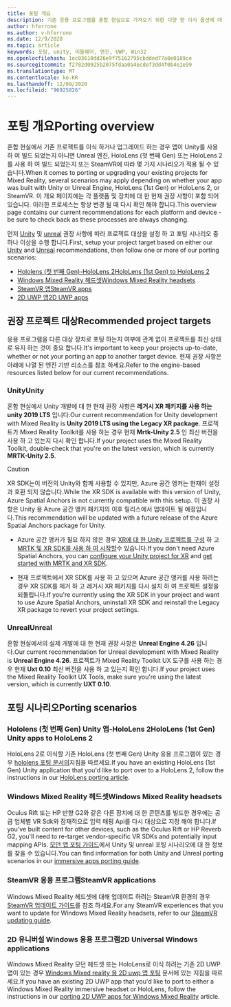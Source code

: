 ```yaml
---
title: 포팅 개요
description: 기존 응용 프로그램을 혼합 현실으로 가져오기 위한 다양 한 이식 옵션에 대 한 개요입니다.
author: hferrone
ms.author: v-hferrone
ms.date: 12/9/2020
ms.topic: article
keywords: 포팅, unity, 미들웨어, 엔진, UWP, Win32
ms.openlocfilehash: 1ec03610dd26e9f75162795cbdded77a8e0189ce
ms.sourcegitcommit: f2782d0925b2075fdaa0a4ecdef3dd4f0b4e1e99
ms.translationtype: MT
ms.contentlocale: ko-KR
ms.lasthandoff: 12/09/2020
ms.locfileid: "96925826"
---
```

# <a name="porting-overview"></a><span data-ttu-id="43627-104">포팅 개요</span><span class="sxs-lookup"><span data-stu-id="43627-104">Porting overview</span></span>

<span data-ttu-id="43627-105">혼합 현실에서 기존 프로젝트를 이식 하거나 업그레이드 하는 경우 앱이 Unity를 사용 하 여 빌드 되었는지 아니면 Unreal 엔진, HoloLens (첫 번째 Gen) 또는 HoloLens 2를 사용 하 여 빌드 되었는지 또는 SteamVR에 따라 몇 가지 시나리오가 적용 될 수 있습니다.</span><span class="sxs-lookup"><span data-stu-id="43627-105">When it comes to porting or upgrading your existing projects for Mixed Reality, several scenarios may apply depending on whether your app was built with Unity or Unreal Engine, HoloLens (1st Gen) or HoloLens 2, or SteamVR.</span></span> <span data-ttu-id="43627-106">이 개요 페이지에는 각 플랫폼 및 장치에 대 한 현재 권장 사항이 포함 되어 있습니다. 이러한 프로세스는 항상 변경 될 때 다시 확인 해야 합니다.</span><span class="sxs-lookup"><span data-stu-id="43627-106">This overview page contains our current recommendations for each platform and device - be sure to check back as these processes are always changing.</span></span>

<span data-ttu-id="43627-107">먼저 [Unity](#unity) 및 [unreal](#unreal) 권장 사항에 따라 프로젝트 대상을 설정 하 고 포팅 시나리오 중 하나 이상을 수행 합니다.</span><span class="sxs-lookup"><span data-stu-id="43627-107">First, setup your project target based on either our [Unity](#unity) and [Unreal](#unreal) recommendations, then follow one or more of our porting scenarios:</span></span>

- [<span data-ttu-id="43627-108">Hololens (첫 번째 Gen)-HoloLens 2</span><span class="sxs-lookup"><span data-stu-id="43627-108">HoloLens (1st Gen) to HoloLens 2</span></span>](#hololens-1st-gen-unity-apps-to-hololens-2)
- [<span data-ttu-id="43627-109">Windows Mixed Reality 헤드셋</span><span class="sxs-lookup"><span data-stu-id="43627-109">Windows Mixed Reality headsets</span></span>](#windows-mixed-reality-headsets)
- [<span data-ttu-id="43627-110">SteamVR 앱</span><span class="sxs-lookup"><span data-stu-id="43627-110">SteamVR apps</span></span>](#steamvr-applications)
- [<span data-ttu-id="43627-111">2D UWP 앱</span><span class="sxs-lookup"><span data-stu-id="43627-111">2D UWP apps</span></span>](#2d-universal-windows-applications)

## <a name="recommended-project-targets"></a><span data-ttu-id="43627-112">권장 프로젝트 대상</span><span class="sxs-lookup"><span data-stu-id="43627-112">Recommended project targets</span></span>

<span data-ttu-id="43627-113">응용 프로그램을 다른 대상 장치로 포팅 하는지 여부에 관계 없이 프로젝트를 최신 상태로 유지 하는 것이 중요 합니다.</span><span class="sxs-lookup"><span data-stu-id="43627-113">It's important to keep your projects up-to-date, whether or not your porting an app to another target device.</span></span> <span data-ttu-id="43627-114">현재 권장 사항은 아래에 나열 된 엔진 기반 리소스를 참조 하세요.</span><span class="sxs-lookup"><span data-stu-id="43627-114">Refer to the engine-based resources listed below for our current recommendations.</span></span>

### <a name="unity"></a><span data-ttu-id="43627-115">Unity</span><span class="sxs-lookup"><span data-stu-id="43627-115">Unity</span></span>

<span data-ttu-id="43627-116">혼합 현실에서 Unity 개발에 대 한 현재 권장 사항은 **레거시 XR 패키지를 사용 하는 unity 2019 LTS** 입니다.</span><span class="sxs-lookup"><span data-stu-id="43627-116">Our current recommendation for Unity development with Mixed Reality is **Unity 2019 LTS using the Legacy XR package**.</span></span> <span data-ttu-id="43627-117">프로젝트가 Mixed Reality Toolkit를 사용 하는 경우 현재 **Mrtk-Unity 2.5** 인 최신 버전을 사용 하 고 있는지 다시 확인 합니다.</span><span class="sxs-lookup"><span data-stu-id="43627-117">If your project uses the Mixed Reality Toolkit, double-check that you're on the latest version, which is currently **MRTK-Unity 2.5**.</span></span>

> [!CAUTION]
> <span data-ttu-id="43627-118">XR SDK는이 버전의 Unity와 함께 사용할 수 있지만, Azure 공간 앵커는 현재이 설정과 호환 되지 않습니다.</span><span class="sxs-lookup"><span data-stu-id="43627-118">While the XR SDK is available with this version of Unity, Azure Spatial Anchors is not currently compatible with this setup.</span></span> <span data-ttu-id="43627-119">이 권장 사항은 Unity 용 Azure 공간 앵커 패키지의 이후 릴리스에서 업데이트 될 예정입니다.</span><span class="sxs-lookup"><span data-stu-id="43627-119">This recommendation will be updated with a future release of the Azure Spatial Anchors package for Unity.</span></span> 
> 
> * <span data-ttu-id="43627-120">Azure 공간 앵커가 필요 하지 않은 경우 [XR에 대 한 Unity 프로젝트를 구성](https://docs.unity3d.com/Manual/configuring-project-for-xr.html) 하 고 [MRTK 및 XR SDK를 사용 하 여 시작할](https://microsoft.github.io/MixedRealityToolkit-Unity/Documentation/GettingStartedWithMRTKAndXRSDK.html)수 있습니다.</span><span class="sxs-lookup"><span data-stu-id="43627-120">If you don't need Azure Spatial Anchors, you can [configure your Unity project for XR](https://docs.unity3d.com/Manual/configuring-project-for-xr.html) and [get started with MRTK and XR SDK](https://microsoft.github.io/MixedRealityToolkit-Unity/Documentation/GettingStartedWithMRTKAndXRSDK.html).</span></span>
> 
> * <span data-ttu-id="43627-121">현재 프로젝트에서 XR SDK를 사용 하 고 있으며 Azure 공간 앵커를 사용 하려는 경우 XR SDK를 제거 하 고 레거시 XR 패키지를 다시 설치 하 여 프로젝트 설정을 되돌립니다.</span><span class="sxs-lookup"><span data-stu-id="43627-121">If you're currently using the XR SDK in your project and want to use Azure Spatial Anchors, uninstall XR SDK and reinstall the Legacy XR package to revert your project settings.</span></span>


### <a name="unreal"></a><span data-ttu-id="43627-122">Unreal</span><span class="sxs-lookup"><span data-stu-id="43627-122">Unreal</span></span> 

<span data-ttu-id="43627-123">혼합 현실에서의 실제 개발에 대 한 현재 권장 사항은 **Unreal Engine 4.26** 입니다.</span><span class="sxs-lookup"><span data-stu-id="43627-123">Our current recommendation for Unreal development with Mixed Reality is **Unreal Engine 4.26**.</span></span> <span data-ttu-id="43627-124">프로젝트가 Mixed Reality Toolkit UX 도구를 사용 하는 경우 현재 **Uxt 0.10** 최신 버전을 사용 하 고 있는지 확인 합니다.</span><span class="sxs-lookup"><span data-stu-id="43627-124">If your project uses the Mixed Reality Toolkit UX Tools, make sure you're using the latest version, which is currently **UXT 0.10**.</span></span>

## <a name="porting-scenarios"></a><span data-ttu-id="43627-125">포팅 시나리오</span><span class="sxs-lookup"><span data-stu-id="43627-125">Porting scenarios</span></span>

### <a name="hololens-1st-gen-unity-apps-to-hololens-2"></a><span data-ttu-id="43627-126">Hololens (첫 번째 Gen) Unity 앱-HoloLens 2</span><span class="sxs-lookup"><span data-stu-id="43627-126">HoloLens (1st Gen) Unity apps to HoloLens 2</span></span>

<span data-ttu-id="43627-127">HoloLens 2로 이식할 기존 HoloLens (첫 번째 Gen) Unity 응용 프로그램이 있는 경우 [hololens 포팅 문서의](../unity/mrtk-porting-guide.md)지침을 따르세요.</span><span class="sxs-lookup"><span data-stu-id="43627-127">If you have an existing HoloLens (1st Gen) Unity application that you'd like to port over to a HoloLens 2, follow the instructions in our [HoloLens porting article](../unity/mrtk-porting-guide.md).</span></span>

### <a name="windows-mixed-reality-headsets"></a><span data-ttu-id="43627-128">Windows Mixed Reality 헤드셋</span><span class="sxs-lookup"><span data-stu-id="43627-128">Windows Mixed Reality headsets</span></span>

<span data-ttu-id="43627-129">Oculus Rift 또는 HP 반향 G2와 같은 다른 장치에 대 한 콘텐츠를 빌드한 경우에는 공급 업체별 VR Sdk와 잠재적으로 입력 매핑 Api를 다시 대상으로 지정 해야 합니다.</span><span class="sxs-lookup"><span data-stu-id="43627-129">If you've built content for other devices, such as the Oculus Rift or HP Reverb G2, you'll need to re-target vendor-specific VR SDKs and potentially input mapping APIs.</span></span> <span data-ttu-id="43627-130">[모던 앱 포팅 가이드](porting-guides.md)에서 Unity 및 unreal 포팅 시나리오에 대 한 정보를 찾을 수 있습니다.</span><span class="sxs-lookup"><span data-stu-id="43627-130">You can find information for both Unity and Unreal porting scenarios in our [immersive apps porting guide](porting-guides.md).</span></span>

### <a name="steamvr-applications"></a><span data-ttu-id="43627-131">SteamVR 응용 프로그램</span><span class="sxs-lookup"><span data-stu-id="43627-131">SteamVR applications</span></span>

<span data-ttu-id="43627-132">Windows Mixed Reality 헤드셋에 대해 업데이트 하려는 SteamVR 환경의 경우 [SteamVR 업데이트 가이드](updating-your-steamvr-application-for-windows-mixed-reality.md)를 참조 하세요.</span><span class="sxs-lookup"><span data-stu-id="43627-132">For any SteamVR experiences that you want to update for Windows Mixed Reality headsets, refer to our [SteamVR updating guide](updating-your-steamvr-application-for-windows-mixed-reality.md).</span></span>

### <a name="2d-universal-windows-applications"></a><span data-ttu-id="43627-133">2D 유니버설 Windows 응용 프로그램</span><span class="sxs-lookup"><span data-stu-id="43627-133">2D Universal Windows applications</span></span>

<span data-ttu-id="43627-134">Windows Mixed Reality 모던 헤드셋 또는 HoloLens로 이식 하려는 기존 2D UWP 앱이 있는 경우 [Windows Mixed reality 용 2D uwp 앱 포팅](building-2d-apps.md) 문서에 있는 지침을 따르세요.</span><span class="sxs-lookup"><span data-stu-id="43627-134">If you have an existing 2D UWP app that you'd like to port to either a Windows Mixed Reality immersive headset or HoloLens, follow the instructions in our [porting 2D UWP apps for Windows Mixed Reality](building-2d-apps.md) article.</span></span>

